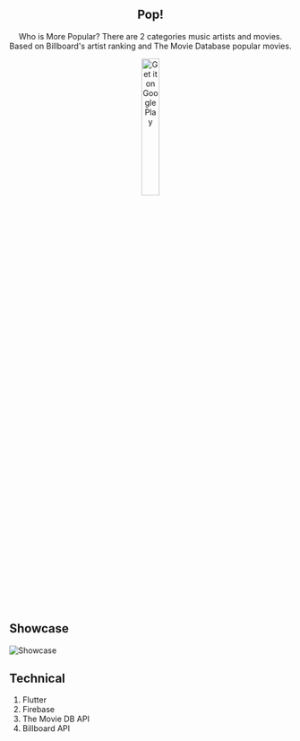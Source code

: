 <div align="center">
 <h2>Pop!</h2>
 <p align="center">
  <p>Who is More Popular? There are 2 categories music artists and movies. Based on Billboard's artist ranking and The Movie Database popular movies.
</p>
  <a href='https://play.google.com/store/apps/details?id=ph.bai.pop&hl=en&pcampaignid=MKT-Other-global-all-co-prtnr-py-PartBadge-Mar2515-1'><img alt='Get it on Google Play' src='https://play.google.com/intl/en_us/badges/images/generic/en_badge_web_generic.png' width='25%' /></a>
 </p>
</div>



## Showcase

![Showcase](ezgif-1-199555ea3c07.gif	)


## Technical

1. Flutter
2. Firebase
3. The Movie DB API 
4. Billboard API

